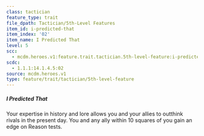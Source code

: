 ```yaml
---
class: tactician
feature_type: trait
file_dpath: Tactician/5th-Level Features
item_id: i-predicted-that
item_index: '02'
item_name: I Predicted That
level: 5
scc:
  - mcdm.heroes.v1:feature.trait.tactician.5th-level-feature:i-predicted-that
scdc:
  - 1.1.1:14.1.4.5:02
source: mcdm.heroes.v1
type: feature/trait/tactician/5th-level-feature
---
```


##### I Predicted That

Your expertise in history and lore allows you and your allies to outthink rivals in the present day. You and any ally within 10 squares of you gain an edge on Reason tests.
